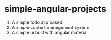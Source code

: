 # simple-angular-projects
1. A simple todo app based
2. A simple content management system
3. A simple ui built with angular material
